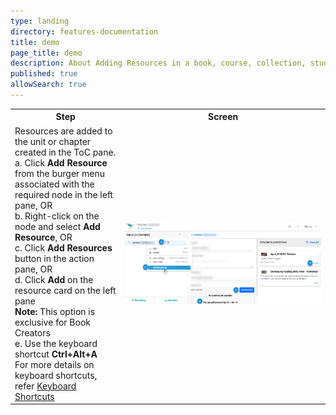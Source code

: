 ```yaml
---
type: landing
directory: features-documentation
title: demo
page_title: demo
description: About Adding Resources in a book, course, collection, study material, and lesson plan 
published: true
allowSearch: true
---
```


<table border="0">
  <tr>
    <th style="width:35%;">Step</th>
    <th style="width:65%;">Screen</th>
  </tr>
  <tr>
    <td>Resources are added to the unit or chapter created in the ToC pane. 
     <br>a. Click <b>Add Resource</b> from the burger menu associated with the required node in the left pane, OR
     <br>b. Right-click on the node and select <b>Add Resource</b>, OR
     <br>c. Click <b>Add Resources</b> button in the action pane, OR
     <br>d. Click <b>Add</b> on the resource card on the left pane 
     <br><b>Note:</b> This option is exclusive for Book Creators
     <br>e. Use the keyboard shortcut <b>Ctrl+Alt+A</b> <br> For more details on keyboard shortcuts, refer <a href="features-documentation/keyboardshortcuts" target="_blank">Keyboard Shortcuts</a>
    </td>
    <td><img src="pages/features-documentation/images/add_resources.png"></td>
  </tr>
  </table>
  